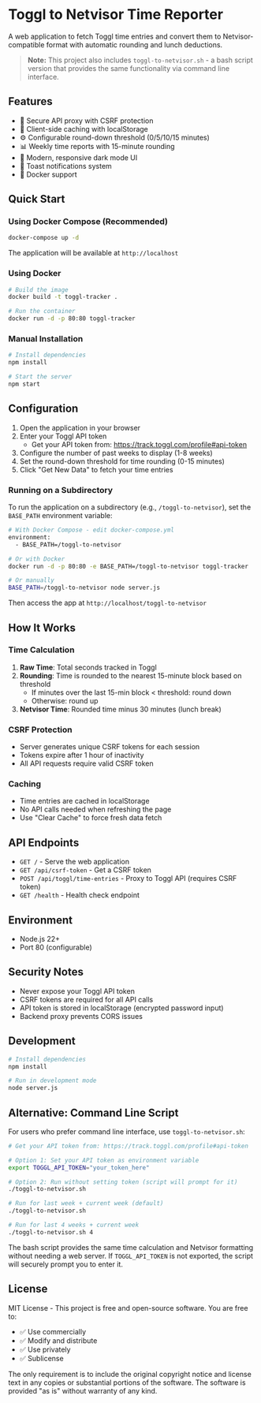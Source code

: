 # Toggl to Netvisor Time Reporter

A web application to fetch Toggl time entries and convert them to Netvisor-compatible format with automatic rounding and lunch deductions.

> **Note:** This project also includes `toggl-to-netvisor.sh` - a bash script version that provides the same functionality via command line interface.

## Features

- 🔐 Secure API proxy with CSRF protection
- 💾 Client-side caching with localStorage
- ⚙️ Configurable round-down threshold (0/5/10/15 minutes)
- 📊 Weekly time reports with 15-minute rounding
- 🎨 Modern, responsive dark mode UI
- 🔔 Toast notifications system
- 🐳 Docker support

## Quick Start

### Using Docker Compose (Recommended)

```bash
docker-compose up -d
```

The application will be available at `http://localhost`

### Using Docker

```bash
# Build the image
docker build -t toggl-tracker .

# Run the container
docker run -d -p 80:80 toggl-tracker
```

### Manual Installation

```bash
# Install dependencies
npm install

# Start the server
npm start
```

## Configuration

1. Open the application in your browser
2. Enter your Toggl API token
   - Get your API token from: https://track.toggl.com/profile#api-token
3. Configure the number of past weeks to display (1-8 weeks)
4. Set the round-down threshold for time rounding (0-15 minutes)
5. Click "Get New Data" to fetch your time entries

### Running on a Subdirectory

To run the application on a subdirectory (e.g., `/toggl-to-netvisor`), set the `BASE_PATH` environment variable:

```bash
# With Docker Compose - edit docker-compose.yml
environment:
  - BASE_PATH=/toggl-to-netvisor

# Or with Docker
docker run -d -p 80:80 -e BASE_PATH=/toggl-to-netvisor toggl-tracker

# Or manually
BASE_PATH=/toggl-to-netvisor node server.js
```

Then access the app at `http://localhost/toggl-to-netvisor`

## How It Works

### Time Calculation

1. **Raw Time**: Total seconds tracked in Toggl
2. **Rounding**: Time is rounded to the nearest 15-minute block based on threshold
   - If minutes over the last 15-min block < threshold: round down
   - Otherwise: round up
3. **Netvisor Time**: Rounded time minus 30 minutes (lunch break)

### CSRF Protection

- Server generates unique CSRF tokens for each session
- Tokens expire after 1 hour of inactivity
- All API requests require valid CSRF token

### Caching

- Time entries are cached in localStorage
- No API calls needed when refreshing the page
- Use "Clear Cache" to force fresh data fetch

## API Endpoints

- `GET /` - Serve the web application
- `GET /api/csrf-token` - Get a CSRF token
- `POST /api/toggl/time-entries` - Proxy to Toggl API (requires CSRF token)
- `GET /health` - Health check endpoint

## Environment

- Node.js 22+
- Port 80 (configurable)

## Security Notes

- Never expose your Toggl API token
- CSRF tokens are required for all API calls
- API token is stored in localStorage (encrypted password input)
- Backend proxy prevents CORS issues

## Development

```bash
# Install dependencies
npm install

# Run in development mode
node server.js
```

## Alternative: Command Line Script

For users who prefer command line interface, use `toggl-to-netvisor.sh`:

```bash
# Get your API token from: https://track.toggl.com/profile#api-token

# Option 1: Set your API token as environment variable
export TOGGL_API_TOKEN="your_token_here"

# Option 2: Run without setting token (script will prompt for it)
./toggl-to-netvisor.sh

# Run for last week + current week (default)
./toggl-to-netvisor.sh

# Run for last 4 weeks + current week
./toggl-to-netvisor.sh 4
```

The bash script provides the same time calculation and Netvisor formatting without needing a web server. If `TOGGL_API_TOKEN` is not exported, the script will securely prompt you to enter it.

## License

MIT License - This project is free and open-source software. You are free to:

- ✅ Use commercially
- ✅ Modify and distribute
- ✅ Use privately
- ✅ Sublicense

The only requirement is to include the original copyright notice and license text in any copies or substantial portions of the software. The software is provided "as is" without warranty of any kind.
